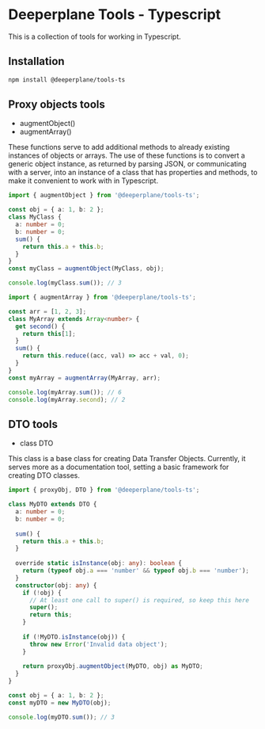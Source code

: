 # Deeperplane Tools - Typescript

This is a collection of tools for working in Typescript.

## Installation

```bash
npm install @deeperplane/tools-ts
```

## Proxy objects tools

- augmentObject()
- augmentArray()

These functions serve to add additional methods to already existing instances of objects or arrays.
The use of these functions is to convert a generic object instance, as returned by parsing JSON, or communicating
with a server, into an instance of a class that has properties and methods, to make it convenient to work with 
in Typescript.
    
```typescript
import { augmentObject } from '@deeperplane/tools-ts';

const obj = { a: 1, b: 2 };
class MyClass {
  a: number = 0;
  b: number = 0;
  sum() {
    return this.a + this.b;
  }
}
const myClass = augmentObject(MyClass, obj);

console.log(myClass.sum()); // 3
```

```typescript
import { augmentArray } from '@deeperplane/tools-ts';

const arr = [1, 2, 3];
class MyArray extends Array<number> {
  get second() {
    return this[1];
  }
  sum() {
    return this.reduce((acc, val) => acc + val, 0);
  }
}
const myArray = augmentArray(MyArray, arr);

console.log(myArray.sum()); // 6
console.log(myArray.second); // 2
```

## DTO tools

- class DTO

This class is a base class for creating Data Transfer Objects. Currently, it serves more as a documentation tool,
setting a basic framework for creating DTO classes.

```typescript
import { proxyObj, DTO } from '@deeperplane/tools-ts';

class MyDTO extends DTO {
  a: number = 0;
  b: number = 0;
    
  sum() {
    return this.a + this.b;
  }
    
  override static isInstance(obj: any): boolean {
    return (typeof obj.a === 'number' && typeof obj.b === 'number');
  }
  constructor(obj: any) {
    if (!obj) {
      // At least one call to super() is required, so keep this here
      super();
      return this;
    }
      
    if (!MyDTO.isInstance(obj)) {
      throw new Error('Invalid data object');
    }
      
    return proxyObj.augmentObject(MyDTO, obj) as MyDTO;
  }
}

const obj = { a: 1, b: 2 };
const myDTO = new MyDTO(obj);

console.log(myDTO.sum()); // 3
```
